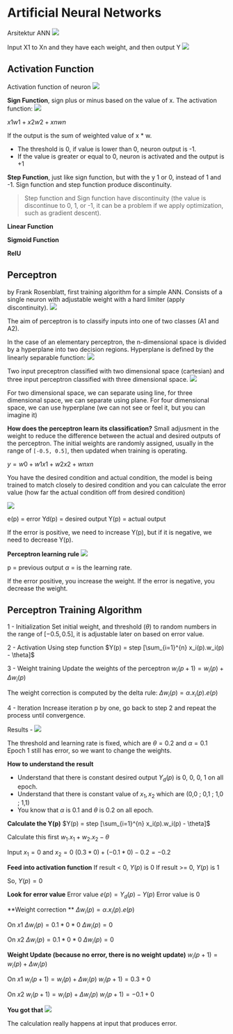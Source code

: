 # Artificial Neural Networks

Arsitektur ANN
![](attachments/Pasted%20image%2020211102195804.png)

Input X1 to Xn and they have each weight, and then output Y
![](attachments/Pasted%20image%2020211102195929.png)

## Activation Function
Activation function of neuron
![](attachments/Pasted%20image%2020211102201233.png)

**Sign Function**, sign plus or minus based on the value of x.
The activation function:
![](attachments/Pasted%20image%2020211102200322.png)

$x1w1 + x2w2 + xnwn$

If the output is the sum of weighted value of x \* w. 
- The threshold is 0, if value is lower than 0, neuron output is -1.
- If the value is greater or equal to 0, neuron is activated and the output is +1

**Step Function**, just like sign function, but with the y 1 or 0, instead of 1 and -1. Sign function and step function produce discontinuity. 

> Step function and Sign function have discontinuity (the value is discontinue to 0, 1, or -1, it can be a problem if we apply optimization, such as gradient descent). 
 
**Linear Function**

**Sigmoid Function**

**RelU**

## Perceptron
by Frank Rosenblatt, first training algorithm for a simple ANN. Consists of a single neuron with adjustable weight with a hard limiter (apply discontinuity).
![](attachments/Pasted%20image%2020211102203243.png)

The aim of perceptron is to classify inputs into one of two classes (A1 and A2).

In the case of an elementary perceptron, the n-dimensional space is divided by a hyperplane into two decision regions. Hyperplane is defined by the linearly separable function:
![](attachments/Pasted%20image%2020211102203730.png)

Two input preceptron classified with two dimensional space (cartesian) and three input perceptron classified with three dimensional space.
![](attachments/Pasted%20image%2020211102204109.png)

For two dimensional space, we can separate using line, for three dimensional space, we can separate using plane. For four dimensional space, we can use hyperplane (we can not see or feel it, but you can imagine it)

**How does the perceptron learn its classification?**
Small adjusment in the weight to reduce the difference between the actual and desired outputs of the perceptron. The initial weights are randomly assigned, usually in the range of `[-0.5, 0.5]`, then updated when training is operating.

$y = w0 + w1x1 + w2x2 + wnxn$

You have the desired condition and actual condition, the model is being trained to match closely to desired condition and you can calculate the error value (how far the actual condition off from desired condition)

![](attachments/Pasted%20image%2020211102205749.png)

e(p) = error
Yd(p) = desired output
Y(p) = actual output

If the error is positive, we need to increase Y(p), but if it is negative, we need to decrease Y(p).

**Perceptron learning rule**
![](attachments/Pasted%20image%2020211102210051.png)

p = previous output
$\alpha$ = is the learning rate.

If the error positive, you increase the weight.
If the error is negative, you decrease the weight.

## Perceptron Training Algorithm
1 - Initialization
Set initial weight, and threshold ($\theta$) to random numbers in the range of $[-0.5, 0.5]$, it is adjustable later on based on error value.

2 - Activation
Using step function
$Y(p) = step [\sum_{i=1}^{n} x_i(p).w_i(p) - \theta]$

3 - Weight training
Update the weights of the perceptron
$w_i(p+1) = w_i(p)+\Delta w_i(p)$

The weight correction is computed by the delta rule:
$\Delta w_i(p) = \alpha.x_i(p).e(p)$

4 -  Iteration
Increase iteration p by one, go back to step 2 and repeat the process until convergence.

Results -
![](attachments/Pasted%20image%2020211102213103.png)

The threshold and learning rate is fixed, which are $\theta = 0.2$ and $\alpha = 0.1$
Epoch 1 still has error, so we want to change the weights.

**How to understand the result**
- Understand that there is constant desired output $Y_d(p)$ is 0, 0, 0, 1 on all epoch.
- Understand that there is constant value of $x_1, x_2$ which are (0,0 ; 0,1 ; 1,0 ; 1,1)
- You know that $\alpha$ is 0.1 and $\theta$  is 0.2 on all epoch.

**Calculate the Y(p)**
$Y(p) = step [\sum_{i=1}^{n} x_i(p).w_i(p) - \theta]$

Calculate this first
$w_1.x_1+w_2.x_2-\theta$

Input $x_1 = 0$ and $x_2 =0$ 
$(0.3 * 0) + (-0.1 * 0) - 0.2 = -0.2$

**Feed into activation function**
If result < 0, $Y(p)$ is 0
If result >= 0, $Y(p)$ is 1

So, $Y(p) = 0$

**Look for error value**
Error value $e(p) = Y_d(p) - Y(p)$
Error value is 0

**Weight correction **
$\Delta w_i(p) = \alpha.x_i(p).e(p)$

On $x1$
$\Delta w_i(p) = 0.1 * 0 * 0$
$\Delta w_i(p) = 0$

On $x2$
$\Delta w_i(p) = 0.1 * 0 * 0$
$\Delta w_i(p) = 0$

**Weight Update (because no error, there is no weight update)**
$w_i(p+1) = w_i(p)+\Delta w_i(p)$

On $x1$
$w_i(p+1) = w_i(p)+\Delta w_i(p)$
$w_i(p+1) = 0.3 + 0$

On $x2$
$w_i(p+1) = w_i(p)+\Delta w_i(p)$
$w_i(p+1) = -0.1 + 0$

**You got that**
![](attachments/Pasted%20image%2020211102223617.png)

The calculation really happens at input that produces error.




